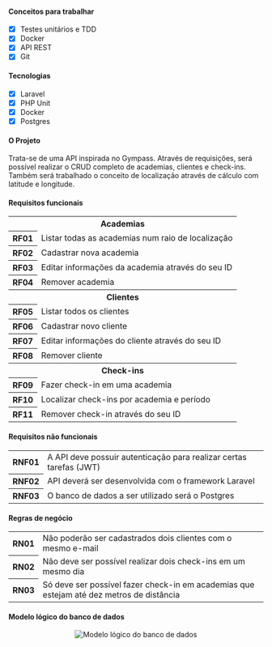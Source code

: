 #### Conceitos para trabalhar
- [x] Testes unitários e TDD
- [x] Docker
- [x] API REST
- [x] Git

#### Tecnologias

- [x] Laravel
- [x] PHP Unit
- [x] Docker
- [x] Postgres

#### O Projeto

<p>Trata-se de uma API inspirada no Gympass. Através de requisições, será possível realizar o CRUD completo de academias, 
clientes e check-ins. Também será trabalhado o conceito de localização através de cálculo com latitude e longitude.</p> 

#### Requisitos funcionais

<table>
    <tr>
        <th colspan="2">Academias</th>
    </tr>
    <tr>
        <th>RF01</th>
        <td>Listar todas as academias num raio de localização</td>
    </tr>
    <tr>
        <th>RF02</th>
        <td>Cadastrar nova academia</td>
    </tr>
    <tr>
        <th>RF03</th>
        <td>Editar informações da academia através do seu ID</td>
    </tr>
    <tr>
        <th>RF04</th>
        <td>Remover academia</td>
    </tr>
    <tr>
        <th colspan="2">Clientes</th>
    </tr>
    <tr>
        <th>RF05</th>
        <td>Listar todos os clientes</td>
    </tr>
    <tr>
        <th>RF06</th>
        <td>Cadastrar novo cliente</td>
    </tr>
    <tr>
        <th>RF07</th>
        <td>Editar informações do cliente através do seu ID</td>
    </tr>
    <tr>
        <th>RF08</th>
        <td>Remover cliente</td>
    </tr>
    <tr>
        <th colspan="2">Check-ins</th>
    </tr>
    <tr>
        <th>RF09</th>
        <td>Fazer check-in em uma academia</td>
    </tr>
    <tr>
        <th>RF10</th>
        <td>Localizar check-ins por academia e período</td>
    </tr>
    <tr>
        <th>RF11</th>
        <td>Remover check-in através do seu ID</td>
    </tr>
</table>

#### Requisitos não funcionais

<table>
    <tr>
        <th>RNF01</th>
        <td>A API deve possuir autenticação para realizar certas tarefas (JWT)</td>
    </tr>
    <tr>
        <th>RNF02</th>
        <td>API deverá ser desenvolvida com o framework Laravel</td>
    </tr>
    <tr>
        <th>RNF03</th>
        <td>O banco de dados a ser utilizado será o Postgres</td>
    </tr>
</table>

#### Regras de negócio

<table>
    <tr>
        <th>RN01</th>
        <td>Não poderão ser cadastrados dois clientes com o mesmo e-mail</td>
    </tr>
    <tr>
        <th>RN02</th>
        <td>Não deve ser possível realizar dois check-ins em um mesmo dia</td>
    </tr>
    <tr>
        <th>RN03</th>
        <td>Só deve ser possível fazer check-in em academias que estejam até dez metros de distância</td>
    </tr>
</table>

#### Modelo lógico do banco de dados

<div style="text-align: center; width: 100%;">
    <img src="https://i.ibb.co/3NW9CZW/modelo-logico.jpg" alt="Modelo lógico do banco de dados" />
</div>
